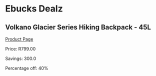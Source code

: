 
# Ebucks Dealz
## Volkano Glacier Series Hiking Backpack - 45L
[Product Page](https://www.ebucks.com/web/shop/productSelected.do?prodId=1049166836&catId=714997442)

Price: R799.00

Savings: 300.0

Percentage off: 40%
	